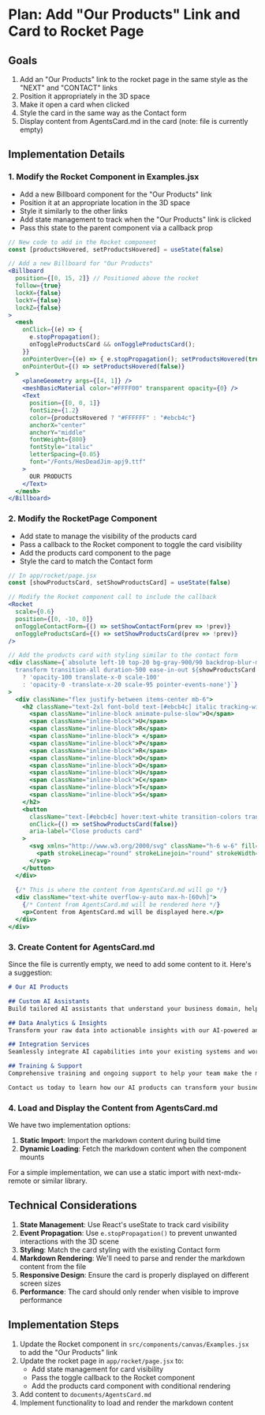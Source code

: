 # Plan: Add "Our Products" Link and Card to Rocket Page

## Goals
1. Add an "Our Products" link to the rocket page in the same style as the "NEXT" and "CONTACT" links
2. Position it appropriately in the 3D space
3. Make it open a card when clicked
4. Style the card in the same way as the Contact form
5. Display content from AgentsCard.md in the card (note: file is currently empty)

## Implementation Details

### 1. Modify the Rocket Component in Examples.jsx
- Add a new Billboard component for the "Our Products" link
- Position it at an appropriate location in the 3D space
- Style it similarly to the other links
- Add state management to track when the "Our Products" link is clicked
- Pass this state to the parent component via a callback prop

```jsx
// New code to add in the Rocket component
const [productsHovered, setProductsHovered] = useState(false)

// Add a new Billboard for "Our Products"
<Billboard
  position={[0, 15, 2]} // Positioned above the rocket
  follow={true}
  lockX={false}
  lockY={false}
  lockZ={false}
>
  <mesh
    onClick={(e) => { 
      e.stopPropagation(); 
      onToggleProductsCard && onToggleProductsCard(); 
    }}
    onPointerOver={(e) => { e.stopPropagation(); setProductsHovered(true); }}
    onPointerOut={() => setProductsHovered(false)}
  >
    <planeGeometry args={[4, 1]} />
    <meshBasicMaterial color="#FFFF00" transparent opacity={0} />
    <Text
      position={[0, 0, 1]}
      fontSize={1.2}
      color={productsHovered ? "#FFFFFF" : "#ebcb4c"}
      anchorX="center"
      anchorY="middle"
      fontWeight={800}
      fontStyle="italic"
      letterSpacing={0.05}
      font="/Fonts/HesDeadJim-apj9.ttf"
    >
      OUR PRODUCTS
    </Text>
  </mesh>
</Billboard>
```

### 2. Modify the RocketPage Component
- Add state to manage the visibility of the products card
- Pass a callback to the Rocket component to toggle the card visibility
- Add the products card component to the page
- Style the card to match the Contact form

```jsx
// In app/rocket/page.jsx
const [showProductsCard, setShowProductsCard] = useState(false)

// Modify the Rocket component call to include the callback
<Rocket 
  scale={0.6} 
  position={[0, -10, 0]} 
  onToggleContactForm={() => setShowContactForm(prev => !prev)}
  onToggleProductsCard={() => setShowProductsCard(prev => !prev)}
/>

// Add the products card with styling similar to the contact form
<div className={`absolute left-10 top-20 bg-gray-900/90 backdrop-blur-md p-8 rounded-lg z-20 w-96 border border-[#ebcb4c]/30 shadow-[0_0_15px_rgba(235,203,76,0.3)]
  transform transition-all duration-500 ease-in-out ${showProductsCard
    ? 'opacity-100 translate-x-0 scale-100'
    : 'opacity-0 -translate-x-20 scale-95 pointer-events-none'}`}
>
  <div className="flex justify-between items-center mb-6">
    <h2 className="text-2xl font-bold text-[#ebcb4c] italic tracking-wider" style={{ fontFamily: "'Arial Black', 'Arial Bold', sans-serif" }}>
      <span className="inline-block animate-pulse-slow">O</span>
      <span className="inline-block">U</span>
      <span className="inline-block">R</span>
      <span className="inline-block"> </span>
      <span className="inline-block">P</span>
      <span className="inline-block">R</span>
      <span className="inline-block">O</span>
      <span className="inline-block">D</span>
      <span className="inline-block">U</span>
      <span className="inline-block">C</span>
      <span className="inline-block">T</span>
      <span className="inline-block">S</span>
    </h2>
    <button
      className="text-[#ebcb4c] hover:text-white transition-colors transform hover:rotate-90 duration-300"
      onClick={() => setShowProductsCard(false)}
      aria-label="Close products card"
    >
      <svg xmlns="http://www.w3.org/2000/svg" className="h-6 w-6" fill="none" viewBox="0 0 24 24" stroke="currentColor">
        <path strokeLinecap="round" strokeLinejoin="round" strokeWidth={2} d="M6 18L18 6M6 6l12 12" />
      </svg>
    </button>
  </div>
  
  {/* This is where the content from AgentsCard.md will go */}
  <div className="text-white overflow-y-auto max-h-[60vh]">
    {/* Content from AgentsCard.md will be rendered here */}
    <p>Content from AgentsCard.md will be displayed here.</p>
  </div>
</div>
```

### 3. Create Content for AgentsCard.md
Since the file is currently empty, we need to add some content to it. Here's a suggestion:

```markdown
# Our AI Products

## Custom AI Assistants
Build tailored AI assistants that understand your business domain, help your employees work more efficiently, and provide consistent customer service.

## Data Analytics & Insights
Transform your raw data into actionable insights with our AI-powered analytics solutions. Uncover patterns, predict trends, and make data-driven decisions.

## Integration Services
Seamlessly integrate AI capabilities into your existing systems and workflows. Our experts ensure minimal disruption while maximizing the benefits of AI.

## Training & Support
Comprehensive training and ongoing support to help your team make the most of our AI solutions. We're with you every step of the way.

Contact us today to learn how our AI products can transform your business!
```

### 4. Load and Display the Content from AgentsCard.md
We have two implementation options:
1. **Static Import**: Import the markdown content during build time
2. **Dynamic Loading**: Fetch the markdown content when the component mounts

For a simple implementation, we can use a static import with next-mdx-remote or similar library.

## Technical Considerations
1. **State Management**: Use React's useState to track card visibility
2. **Event Propagation**: Use `e.stopPropagation()` to prevent unwanted interactions with the 3D scene
3. **Styling**: Match the card styling with the existing Contact form
4. **Markdown Rendering**: We'll need to parse and render the markdown content from the file
5. **Responsive Design**: Ensure the card is properly displayed on different screen sizes
6. **Performance**: The card should only render when visible to improve performance

## Implementation Steps
1. Update the Rocket component in `src/components/canvas/Examples.jsx` to add the "Our Products" link
2. Update the rocket page in `app/rocket/page.jsx` to:
   - Add state management for card visibility
   - Pass the toggle callback to the Rocket component
   - Add the products card component with conditional rendering
3. Add content to `documents/AgentsCard.md`
4. Implement functionality to load and render the markdown content